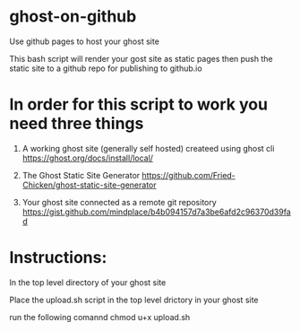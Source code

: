 # ghost-on-github
Use github pages to host your ghost site

This bash script will render your gost site as static pages then push the static site to a github repo for publishing to github.io

# In order for this script to work you need three things

1. A working ghost site (generally self hosted) createed using ghost cli https://ghost.org/docs/install/local/

2. The Ghost Static Site Generator https://github.com/Fried-Chicken/ghost-static-site-generator

3. Your ghost site connected as a remote git repository https://gist.github.com/mindplace/b4b094157d7a3be6afd2c96370d39fad

# Instructions:

In the top level directory of your ghost site

Place the upload.sh script in the top level drictory in your ghost site

run the following comannd
chmod u+x upload.sh